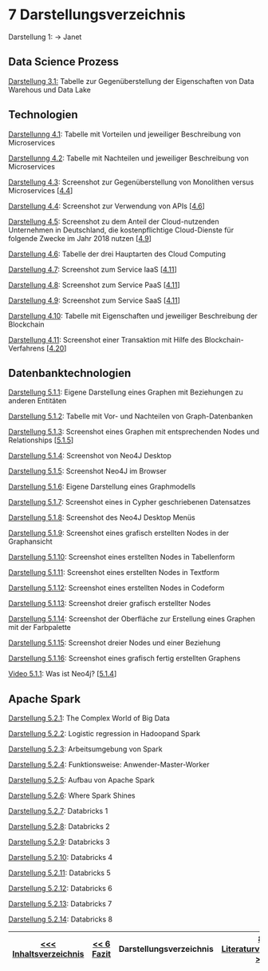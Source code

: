 # 7 Darstellungsverzeichnis

Darstellung 1: -> Janet

## Data Science Prozess

[Darstellung 3.1:](./Data_Science_Prozess/031_Daten_Management.md#Darstellung_31) Tabelle zur Gegenüberstellung der Eigenschaften von Data Warehous und Data Lake

## Technologien

[Darstellunng 4.1](./Technologien/Microservice.md#Darstellung_41): Tabelle mit Vorteilen und jeweiliger Beschreibung von Microservices

[Darstellunng 4.2](./Technologien/Microservice.md#Darstellung_42): Tabelle mit Nachteilen und jeweiliger Beschreibung von Microservices

[Darstellung 4.3](./Technologien/Microservice.md#Darstellung_43): Screenshot zur Gegenüberstellung von Monolithen versus Microservices [[4.4](https://www.redhat.com/de/topics/microservices/what-are-microservices)]

[Darstellung 4.4](./Technologien/API.md#Darstellung_44): Screenshot zur Verwendung von APIs [[4.6](https://www.redhat.com/de/topics/api/what-are-application-programming-interfaces)]

[Darstellung 4.5](./Technologien/Cloud.md#Darstellung_45): Screenshot zu dem Anteil der Cloud-nutzenden Unternehmen in Deutschland, die kostenpflichtige Cloud-Dienste für folgende Zwecke im Jahr 2018 nutzen [[4.9](https://de.statista.com/statistik/daten/studie/381830/umfrage/einsatzzwecke-von-cloud-computing-in-unternehmen-in-deutschland/)]

[Darstellung 4.6](./Technologien/Cloud.md#Darstellung_46): Tabelle der drei Hauptarten des Cloud Computing

[Darstellung 4.7](./Technologien/Cloud.md#Darstellung_47): Screenshot zum Service IaaS [[4.11](https://aws.amazon.com/de/what-is-cloud-computing/?nc1=f_cc)]

[Darstellung 4.8](./Technologien/Cloud.md#Darstellung_48): Screenshot zum Service PaaS [[4.11](https://aws.amazon.com/de/what-is-cloud-computing/?nc1=f_cc)]

[Darstellung 4.9](./Technologien/Cloud.md#Darstellung_49): Screenshot zum Service SaaS [[4.11](https://aws.amazon.com/de/what-is-cloud-computing/?nc1=f_cc)]

[Darstellung 4.10](./Technologien/Blockchain.md#Darstellung_410): Tabelle mit Eigenschaften und jeweiliger Beschreibung der Blockchain

[Darstellung 4.11](./Technologien/Blockchain.md#Darstellung_411): Screenshot einer Transaktion mit Hilfe des Blockchain-Verfahrens [[4.20](https://www.bwi.de/news-blog/blog/blockchain-interview/)]

## Datenbanktechnologien

[Darstellung 5.1.1](./Datenbanktechnologien/Graphdatabase.md#Darstellung_511): Eigene Darstellung eines Graphen mit Beziehungen zu anderen Entitäten

[Darstellung 5.1.2](./Datenbanktechnologien/Graphdatabase.md#Darstellung_512): Tabelle mit Vor- und Nachteilen von Graph-Datenbanken

[Darstellung 5.1.3](./Datenbanktechnologien/Neo4J.md#Darstellung_513): Screenshot eines Graphen mit entsprechenden Nodes und Relationships [[5.1.5](https://neo4j.com/developer/get-started/)]

[Darstellung 5.1.4](./Datenbanktechnologien/Neo4j-Example.md#Darstellung_514): Screenshot von Neo4J Desktop

[Darstellung 5.1.5](./Datenbanktechnologien/Neo4j-Example.md#Darstellung_515): Screenshot Neo4J im Browser

[Darstellung 5.1.6](./Datenbanktechnologien/Neo4j-Example.md#Darstellung_516): Eigene Darstellung eines Graphmodells

[Darstellung 5.1.7](./Datenbanktechnologien/Neo4j-Example.md#Darstellung_517): Screenshot eines in Cypher geschriebenen Datensatzes

[Darstellung 5.1.8](./Datenbanktechnologien/Neo4j-Example.md#Darstellung_518): Screenshot des Neo4J Desktop Menüs

[Darstellung 5.1.9](./Datenbanktechnologien/Neo4j-Example.md#Darstellung_519): Screenshot eines grafisch erstellten Nodes in der Graphansicht

[Darstellung 5.1.10](./Datenbanktechnologien/Neo4j-Example.md#Darstellung_5110): Screenshot eines erstellten Nodes in Tabellenform

[Darstellung 5.1.11](./Datenbanktechnologien/Neo4j-Example.md#Darstellung_5111): Screenshot eines erstellten Nodes in Textform

[Darstellung 5.1.12](./Datenbanktechnologien/Neo4j-Example.md#Darstellung_5112): Screenshot eines erstellten Nodes in Codeform

[Darstellung 5.1.13](./Datenbanktechnologien/Neo4j-Example.md#Darstellung_5113): Screenshot dreier grafisch erstellter Nodes

[Darstellung 5.1.14](./Datenbanktechnologien/Neo4j-Example.md#Darstellung_5114): Screenshot der Oberfläche zur Erstellung eines Graphen mit der Farbpalette

[Darstellung 5.1.15](./Datenbanktechnologien/Neo4j-Example.md#Darstellung_5115): Screenshot dreier Nodes und einer Beziehung

[Darstellung 5.1.16](./Datenbanktechnologien/Neo4j-Example.md#Darstellung_5116): Screenshot eines grafisch fertig erstellten Graphens

[Video 5.1.1](./Datenbanktechnologien/Neo4J.md#Video_511): Was ist Neo4j? [[5.1.4](https://www.youtube.com/watch?v=GM9bB4ytGao)]

## Apache Spark

[Darstellung 5.2.1](./Spark/5_2_1_Entstehung.md#Darstellung_521): The Complex World of Big Data

[Darstellung 5.2.2](./Spark/5_2_2_Vorteile.md#Darstellung_522): Logistic regression in Hadoopand Spark

[Darstellung 5.2.3](./Spark/5_2_2_Vorteile.md#Darstellung_523): Arbeitsumgebung von Spark

[Darstellung 5.2.4](./Spark/5_2_3_Funktionsweise.md#Darstellung_524): Funktionsweise: Anwender-Master-Worker

[Darstellung 5.2.5](./Spark/5_2_4_Architektur.md#Darstellung_525): Aufbau von Apache Spark

[Darstellung 5.2.6](./Spark/5_2_4_Architektur.md#Darstellung_526): Where Spark Shines

[Darstellung 5.2.7](./Spark/5_2_5_Praxis.md#Darstellung_527): Databricks 1

[Darstellung 5.2.8](./Spark/5_2_5_Praxis.md#Darstellung_528): Databricks 2

[Darstellung 5.2.9](./Spark/5_2_5_Praxis.md#Darstellung_529): Databricks 3

[Darstellung 5.2.10](./Spark/5_2_5_Praxis.md#Darstellung_5210): Databricks 4

[Darstellung 5.2.11](./Spark/5_2_5_Praxis.md#Darstellung_5211): Databricks 5

[Darstellung 5.2.12](./Spark/5_2_5_Praxis.md#Darstellung_5212): Databricks 6

[Darstellung 5.2.13](./Spark/5_2_5_Praxis.md#Darstellung_5213): Databricks 7

[Darstellung 5.2.14](./Spark/5_2_5_Praxis.md#Darstellung_5214): Databricks 8

| [&lt;&lt;&lt; Inhaltsverzeichnis](./readme.md) | [&lt;&lt; 6 Fazit ](fazit.md) | Darstellungsverzeichnis | [8 Literaturverzeichnis &gt;&gt;](Literaturverzeichnis.md) |
|------------------------------------------------|---------------------------------------|-------------------------|---------------------------------------------------|
